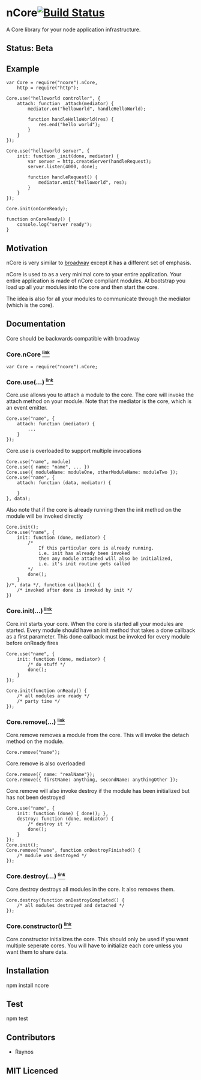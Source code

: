 # nCore[![Build Status][1]][2]

A Core library for your node application infrastructure.

## Status: Beta

## Example

	var Core = require("ncore").nCore,
		http = require("http");

	Core.use("helloworld controller", {
		attach: function _attach(mediator) {
			mediator.on("helloworld", handleHelloWorld);

			function handleHelloWorld(res) {
				res.end("hello world");
			}
		}
	});

	Core.use("helloworld server", {
		init: function _init(done, mediator) {
			var server = http.createServer(handleRequest);
			server.listen(4000, done);

			function handleRequest() {
				mediator.emit("helloworld", res);
			}
		}
	});

	Core.init(onCoreReady);

	function onCoreReady() {
		console.log("server ready");
	}

## Motivation

nCore is very similar to [broadway][3] except it has a different set of emphasis.

nCore is used to as a very minimal core to your entire application. Your entire application is made of nCore compliant modules. At bootstrap you load up all your modules into the core and then start the core.

The idea is also for all your modules to communicate through the mediator (which is the core).

## Documentation

Core should be backwards compatible with broadway

### Core.nCore <a name="core.ncore" href="#core.ncore"><small><sup>link</sup></small></a>

	var Core = require("ncore").nCore;

### Core.use(...) <a name="core.use" href="#core.use"><small><sup>link</sup></small></a>

Core.use allows you to attach a module to the core. The core will invoke the attach method on your module. Note that the mediator is the core, which is an event emitter.

	Core.use("name", {
		attach: function (mediator) {
			...
		}
	});

Core.use is overloaded to support multiple invocations

	Core.use("name", module)
	Core.use({ name: "name", ... })
	Core.use({ moduleName: moduleOne, otherModuleName: moduleTwo });
	Core.use("name", {
		attach: function (data, mediator) {
			
		}
	}, data);

Also note that if the core is already running then the init method on the module will be invoked directly

	Core.init();
	Core.use("name", {
		init: function (done, mediator) {
			/*
				If this particular core is already running.
				i.e. init has already been invoked
				then any module attached will also be initialized,
				i.e. it's init routine gets called
			*/
			done();
		}
	}/*, data */, function callback() {
		/* invoked after done is invoked by init */
	})

### Core.init(...) <a name="core.init" href="#core.init"><small><sup>link</sup></small></a>

Core.init starts your core. When the core is started all your modules are started. Every module should have an init method that takes a done callback as a first parameter. This done callback must be invoked for every module before onReady fires

	Core.use("name", {
		init: function (done, mediator) {
			/* do stuff */
			done();
		}
	});

	Core.init(function onReady() {
		/* all modules are ready */
		/* party time */
	});

### Core.remove(...) <a name="core.remove" href="#core.remove"><small><sup>link</sup></small></a>

Core.remove removes a module from the core. This will invoke the detach method on the module.

	Core.remove("name");

Core.remove is also overloaded

	Core.remove({ name: "realName"});
	Core.remove({ firstName: anything, secondName: anythingOther });

Core.remove will also invoke destroy if the module has been initialized but has not been destroyed

	Core.use("name", {
		init: function (done) { done(); },
		destroy: function (done, mediator) {
			/* destroy it */
			done();
		}
	});
	Core.init();
	Core.remove("name", function onDestroyFinished() {
		/* module was destroyed */
	});

### Core.destroy(...) <a name="core.destroy" href="#core.destroy"><small><sup>link</sup></small></a>

Core.destroy destroys all modules in the core. It also removes them.

	Core.destroy(function onDestroyCompleted() {
		/* all modules destroyed and detached */
	});

### Core.constructor() <a name="core.constructor" href="#core.constructor"><small><sup>link</sup></small></a>

Core.constructor initializes the core. This should only be used if you want multiple seperate cores. You will have to initialize each core unless you want them to share data.

## Installation

npm install ncore

## Test

npm test

## Contributors

 - Raynos

## MIT Licenced

  [1]: https://secure.travis-ci.org/Raynos/ncore.png
  [2]: http://travis-ci.org/Raynos/ncore
  [3]: https://github.com/flatiron/broadway
